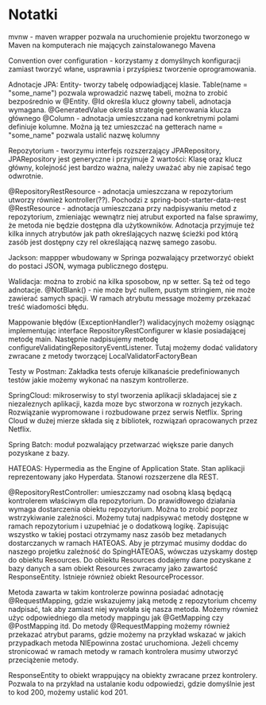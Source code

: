 # Notatki

mvnw - maven wrapper pozwala na uruchomienie projektu tworzonego w Maven na komputerach nie mających 
zainstalowanego Mavena

Convention over configuration - korzystamy z domyślnych konfiguracji zamiast tworzyć włane, usprawnia i przyśpiesz 
tworzenie oprogramowania.

Adnotacje JPA:
Entity- tworzy tabelę odpowiadjącej klasie.
Table(name = "some_name") pozwala wprowadzić nazwę tabeli, można to zrobić bezpośrednio w @Entity.
@Id  określa klucz głowny tabeli, adnotacja wymagana.
    @GeneratedValue określa strategię generowania klucza głównego
@Column - adnotacja umieszczana nad konkretnymi polami definiuje kolumne. Można ją tez umieszczać na getterach
    name = "some_name" pozwala ustalić nazwę kolumny



Repozytorium - tworzymu interfejs rozszerzający JPARepository, JPARepository jest generyczne i przyjmuje 2 wartości:
    Klasę oraz klucz główny, kolejność jest bardzo ważna, należy uważać aby nie zapisać tego odwrotnie.

@RepositoryRestResource - adnotacja umieszczana w repozytorium utworzy również kontroller(??). Pochodzi z
    spring-boot-starter-data-rest
@RestResource - adnotacja umieszczana przy nadpisywaniu metod z repozytorium, zmieniając wewnątrz niej atrubut
    exported na false sprawimy, że metoda nie będzie dostępna dla użytkowników. Adnotacja przyjmuje też kilka innych
    atrybutów jak path określających nazwę ścieżki pod którą zasób jest dostępny czy rel określającą nazwę samego zasobu.


Jackson: mappper wbudowany w Springa pozwalający przetworzyć obiekt do postaci JSON, wymaga publicznego dostępu.



Walidacja: można to zrobić na kilka sposobow, np w setter. Są też od tego adnotacje. 
@NotBlank() - nie może być nullem, pustym stringiem, nie może zawierać samych spacji. W ramach atrybutu message możemy
    przekazać treść wiadomości błędu. 

Mappowanie błędów (ExceptionHandler?) walidacyjnych możemy osiągnąc implementując interface RepositoryRestConfigurer w klasie posiadającej 
    metodę main. Następnie nadpisujemy metodę configureValidatingRepositoryEventListener. Tutaj możemy dodać validatory
    zwracane z metody tworzącej LocalValidatorFactoryBean


Testy w Postman: Zakładka tests oferuje kilkanaście predefiniowanych testów jakie możemy wykonać na naszym kontrollerze. 

SpringCloud: mikroserwisy to styl tworzenia aplikacji skladajacej sie z niezaleznych aplikacji, kazda moze byc stworzona 
    w roznych jezykach. Rozwiązanie wypromowane i rozbudowane przez serwis Netflix. Spring Cloud w dużej mierze składa się
    z bibliotek, rozwiązań opracowanych przez Netflix. 

Spring Batch: moduł pozwalający przetwarzać większe parie danych pozyskane z bazy. 

HATEOAS: Hypermedia as the Engine of Application State. Stan aplikacji reprezentowany jako Hyperdata. Stanowi rozszerzene
    dla REST. 

@RepositoryRestController: umieszczamy nad osobną klasą będącą kontrolerem właściwym dla repozytorium. Do prawidłowego 
    działania wymaga dostarczenia obiektu repozytorium. Można to zrobić poprzez wstrzykiwanie zależności. 
    Możemy tutaj nadpisywać metody dostępne w ramach repozytorium i uzupełniać je o dodatkową logikę. Zapisując wszystko
    w takiej postaci otrzymamy nasz zasób bez metadanych dostarczanych w ramach HATEOAS. Aby je ptrzymać musimy doddac
    do naszego projetku zależność do SpingHATEOAS, wówczas uzyskamy dostęp do obiektu Resources. Do obiektu Resources 
    dodajemy dane pozyskane z bazy danych a sam obiekt Resources zwracamy jako zawartość ResponseEntity. Istnieje również
    obiekt ResourceProcessor.

Metoda zawarta w takim kontrolerze powinna posiadać adnotację @RequestMapping, gdzie wskazujemy jaką metodę z repozytorium
    chcemy nadpisać, tak aby zamiast niej wywołała się nasza metoda. Możemy również użyc odpowiedniego dla metody mappingu
    jak @GetMapping czy @PostMapping itd.
    Do metody @RequestMapping możemy również przekazać atrybut params, gdzie możemy na przykład wskazać w jakich 
    przypadkach metoda NIEpowinna zostać uruchomiona. Jeżeli chcemy stronicować w ramach metody w ramach kontrolera
    musimy utworzyć przeciążenie metody. 

ResponseEntity to obiekt wrappujący na obiekty zwracane przez kontrolery. Pozwala to na przykład na ustalanie kodu 
    odpowiedzi, gdzie domyślnie jest to kod 200, możemy ustalić kod 201. 







